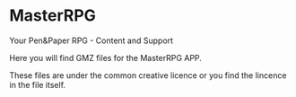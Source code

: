 # MasterRPG
Your Pen&amp;Paper RPG - Content and Support

Here you will find GMZ files for the MasterRPG APP.

These files are under the common creative licence or you find the lincence in the file itself.
